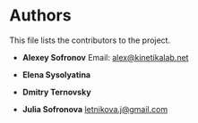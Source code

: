 # Authors

This file lists the contributors to the project.

- **Alexey Sofronov** 
  Email: alex@kinetikalab.net

- **Elena Sysolyatina**

- **Dmitry Ternovsky** 

- **Julia Sofronova**
  letnikova.j@gmail.com 
